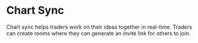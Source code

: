 # Chart Sync

Chart sync helps traders work on their ideas together in real-time. Traders can create rooms where they can generate an invite link for others to join.

